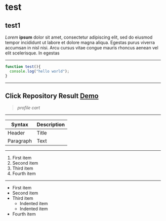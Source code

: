 # test

## test1

*Lorem* **ipsum** dolor sit amet, consectetur adipiscing elit, sed do eiusmod tempor incididunt ut labore et dolore magna aliqua. Egestas purus viverra accumsan in nisl nisi. Arcu cursus vitae congue mauris rhoncus aenean vel elit scelerisque. In egestas 
___

```javascript
function test(){
  console.log("hello world");
}
```
***
Click Repository Result [Demo](https://fatmhabdi.github.io/profile-card/)
---

>*profile cart*
---

| Syntax      | Description |
| ----------- | ----------- |
| Header      | Title       |
| Paragraph   | Text        |
---
1. First item
2. Second item
3. Third item
4. Fourth item 
***
- First item
- Second item
- Third item
    - Indented item
    - Indented item
- Fourth item 